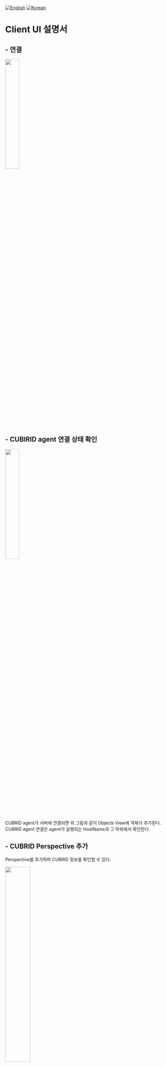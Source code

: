 [![English](https://img.shields.io/badge/language-English-orange.svg)](client_guide.md) [![Korean](https://img.shields.io/badge/language-Korean-blue.svg)](client_guide_KR.md)
# Client UI 설명서

## **- 연결**

<img src="images/guide/ui_g_1.png"  width="30%" height="30%"/>

## **- CUBIRID agent 연결 상태 확인**

<img src="images/guide/ui_g_2.png"  width="30%" height="30%"/>

CUBRID agent가 서버에 연결되면 위 그림과 같이 Objects View에 객체가 추가된다.
CUBRID agent 연결은 agent가 실행되는 HostName과 그 하위에서 확인한다.

## **- CUBRID Perspective 추가**

Perspective를 추가하여 CUBRID 정보를 확인할 수 있다.

<img src="images/guide/ui_g_3.png"  width="40%" height="40%"/>

* 초기 화면

<img src="images/guide/ui_g_4.png"  width="80%" height="80%"/>


## **- View 추가**

* ObjectView에서 Cubrid Object를 선택한 후 컨텍스트 메뉴와 메인메뉴(Object)를 통해
초기 Perspective에 더 많은 View를 추가할 수 있다.

<img src="images/guide/ui_g_va_1.png"  width="50%" height="50%"/>
<img src="images/guide/ui_g_va_2.png"  width="50%" height="50%"/>
<img src="images/guide/ui_g_va_3.png"  width="50%" height="50%"/>


* 각 View에서는 컨텍스트 메뉴를 통해 선택이 고정되어 있는 DB와 모니터링 항목이 있는 View가 추가된다.
* DB, 모니터링 항목에 선택은 고정되어 재기동해도 유지 된다.

<img src="images/guide/ui_g_vi_4_add.png"  width="50%" height="50%"/>


## **- View 정보**

### **1) Server Info**

<img src="images/guide/ui_g_vi_1.png"  width="50%" height="50%"/>

CMS(CUBRID Manager Server 이하 CMS)에 연결된 CUBRID DB 정보, DB 내 CPU 사용량, ACTIVE SESSION,
LOCK WAIT SESSIONS 정보가 표시되며 View는 닫을 수 없으며 최소화만 할 수 있다.

```
* CPU(%) : DB에 CPU 사용량. 
* ACTIVE SESSION : 
각 DB에 연결된 Active TranList의 합계. (gettransactioninfo)
* LOCK WAIT SESSIONS : 각 DB에서 wait_for_lock_holder가 (-1)이 아닌 TranList의 합계. (gettransactioninfo)
```

### **2) SingleRealTimeMultiView**

<img src="images/guide/ui_g_vi_2.png"  width="50%" height="50%"/>

DB 정보와 브로커 정보 중 하나의 항목을 그래프로 표시하는 View이다.

#### **Single item list**

1. ServerInfo 정보와 동일한 정보

```
  * Cpu Usage : DB에 CPU 사용량.
  * Active Sessions : Active TranList의 합계.  
  * Lock Wait Sessions : 각 DB에서 wait_for_lock_holder가 (-1)이 아닌 TranList의 합계.
```

2. StatDump 정보 목록 (CUBRID statdump util을 통해 확인할 수 있는 숫자 값)
```
Data Page IO Writes
Data Page IO Reads
Data Page Fetches
Data Page Dirties
Data Buffer Hit Ratio
Query Sscans
Sort IO Page
Sort Data Page
```

3. plandump 정보(CUBRID plandump util을 통해)
```
XASL Plan Hit Rate (%) : plandump에 XASL 캐시에서 Lookups value를 Hits value으로 나눈다.
Filter Predicate Hit Rate (%) : plandump Filter Predicate Cache 에서 Lookups value를 EntryHists value 나눈다.
```

4. 브로커 정보에 리스트
```
Transaction Per 5 Second : 브로커 상태 정보의 TPS를  5초 동안의 누적한 데이터.
Query Per 5 Second : 브로커 상태 정보의 QPS를  5초 동안의 누적한 데이터.
Error Query Per 5 Second : 브로커 상태 정보의 Error 질의를 5초 동안의 누적한 데이터.

```

#### **SingleRealTimeMultiView의 컨텍스트 메뉴를 통해 실시간 및 과거데이터 보기**

<img src="images/guide/ui_g_vi_4_add.png"  width="50%" height="50%"/>

실시간 view 및 과거 view를 추가하여 실시간 데이터 또는 과거 데이터를 확인할 수 있다.

1. 실시간을 위한 Viewer : 
CMS(CUBRID Manager Server)에서 5초마다 보낸 실시간 정보.

[view를 추가하기 위한 팝업]

<img src="images/guide/ui_g_vi_5_real1.png"  width="50%" height="50%"/>


[결과]

<img src="images/guide/ui_g_vi_5_real2.png"  width="50%" height="50%"/>

2. 과거을 위한 Viewer – 하루미만 :하루 미만으로 설정하고 실시간 정보 표시 기간 데이터를 그래프로 표시한다.

[view를 추가하기 위한 팝업]

<img src="images/guide/ui_g_vi_6_spast1.png"  width="50%" height="50%"/>


[결과]

<img src="images/guide/ui_g_vi_6_spast2.png"  width="50%" height="50%"/>

3.과거을 위한 Viewer – 하루 이상 : 
하루 이상으로 설정하고 실시간 정보를 누적하여 기간 데이터를 그래프로 표시한다.

[view를 추가하기 위한 팝업]

<img src="images/guide/ui_g_vi_7_lpast1.png"  width="50%" height="50%"/>


[결과]

<img src="images/guide/ui_g_vi_7_lpast2.png"  width="50%" height="50%"/>


### **3) DB Space Info**
DB별 볼륨 용량 정보를 보여주는 View.

<img src="images/guide/ui_g_vi_8_space.png"  width="50%" height="50%"/>

### **4) Long Transaction List**

3초 이상 시간이 초과된 트랜잭션 정보는 View에 생성되어 업데이트된다.
동일한 SQL 텍스트라도 호스트, pid, 사용자, 프로그램이 다르면 다른 트랜잭션이다.
MaxList는 변경이 가능하며 10부터 1000까지 데이터를 확인할 수 있다.

<img src="images/guide/ui_g_vi_9_transaction.png"  width="50%" height="50%"/>